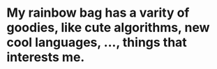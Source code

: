 # My rainbow bag has a varity of goodies, like cute algorithms, new cool languages, ..., things that interests me.
